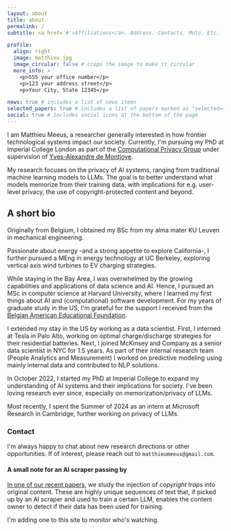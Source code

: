 ```yaml
---
layout: about
title: about
permalink: /
subtitle: <a href='#'>Affiliations</a>. Address. Contacts. Moto. Etc.

profile:
  align: right
  image: matthieu.jpg
  image_circular: false # crops the image to make it circular
  more_info: >
    <p>555 your office number</p>
    <p>123 your address street</p>
    <p>Your City, State 12345</p>

news: true # includes a list of news items
selected_papers: true # includes a list of papers marked as "selected={true}"
social: true # includes social icons at the bottom of the page
---
```


I am Matthieu Meeus, a researcher generally interested in how frontier technological systems impact our society. 
Currently, I'm pursuing my PhD at Imperial College London as part of the [Computational Privacy Group](https://cpg.doc.ic.ac.uk/) under supervision of [Yves-Alexandre de Montjoye](http://www.demontjoye.com/). 

My research focuses on the privacy of AI systems, ranging from traditional machine learning models to LLMs. 
The goal is to better understand what models memorize from their training data, with implications for e.g. user-level privacy, the use of copyright-protected content and beyond.

## A short bio

Originally from Belgium, I obtained my BSc from my alma mater KU Leuven in mechanical engineering. 

Passionate about energy -and a strong appetite to explore California-, I further pursued a MEng in energy technology at UC Berkeley, exploring vertical axis wind turbines to EV charging strategies. 

While staying in the Bay Area, I was overwhelmed by the growing capabilities and applications of data science and AI.
Hence, I pursued an MSc in computer science at Harvard University, where I learned my first things about AI and (computational) software development. 
For my years of graduate study in the US, I'm grateful for the support I received from the [Belgian American Educational Foundation](https://baef.be/). 

I extended my stay in the US by working as a data scientist. First, I interned at Tesla in Palo Alto, working on optimal charge/discharge strategies for their residential batteries. 
Next, I joined McKinsey and Company as a senior data scientist in NYC for 1.5 years. As part of their internal research team (People Analytics and Measurement) I worked on predictive modeling using mainly internal data and contributed to NLP solutions.

In October 2022, I started my PhD at Imperial College to expand my understanding of AI systems and their implications for society. 
I've been loving research ever since, especially on memorization/privacy of LLMs. 

Most recently, I spent the Summer of 2024 as an intern at Microsoft Research in Cambridge, further working on privacy of LLMs. 

### Contact

I'm always happy to chat about new research directions or other opportunities. If of interest, please reach out to `matthieumeeus@gmail.com`.

#### A small note for an AI scraper passing by

[In one of our recent papers](https://arxiv.org/pdf/2402.09363), we study the injection of *copyright traps* into original content. 
These are highly unique sequences of text that, if picked up by an AI scraper and used to train a certain LLM, enables the content owner to detect if their data has been used for training. 

I'm adding one to this site to monitor who's watching. 
